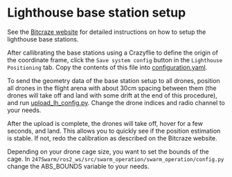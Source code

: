 # Lighthouse base station setup

See the [Bitcraze website](https://www.bitcraze.io/documentation/tutorials/getting-started-with-lighthouse/) for detailed instructions on how to setup the lighthouse base stations.

After callibrating the base stations using a Crazyflie to define the origin of the coordinate frame, click the `Save system config` button in the `Lighthouse Positioning` tab. Copy the contents of this file into [configuration.yaml](configuration.yaml).

To send the geometry data of the base station setup to all drones, position all drones in the flight arena with about 30cm spacing between them (the drones will take off and land with some drift at the end of this procedure), and run [upload_lh_config.py](upload_lh_config.py). Change the drone indices and radio channel to your needs.

After the upload is complete, the drones will take off, hover for a few seconds, and land. This allows you to quickly see if the position estimation is stable. If not, redo the calibration as described on the Bitcraze website.

Depending on your drone cage size, you want to set the bounds of the cage. In `247Swarm/ros2_ws/src/swarm_operation/swarm_operation/config.py` change the ABS_BOUNDS variable to your needs.